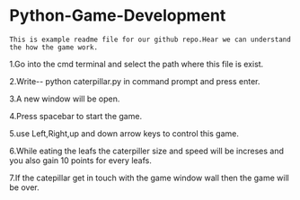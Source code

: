 # Python-Game-Development
	This is example readme file for our github repo.Hear we can understand the how the game work.
1.Go into the cmd terminal and select the path where this file is exist.

2.Write-- python caterpillar.py in command prompt and press enter.

3.A new window will be open.

4.Press spacebar to start the game.

5.use Left,Right,up and down arrow keys to control this game.

6.While eating the leafs the caterpiller size and speed will be increses and you also gain 10 points for every leafs.

7.If the catepillar get in touch with the game window wall then the game will be over.
